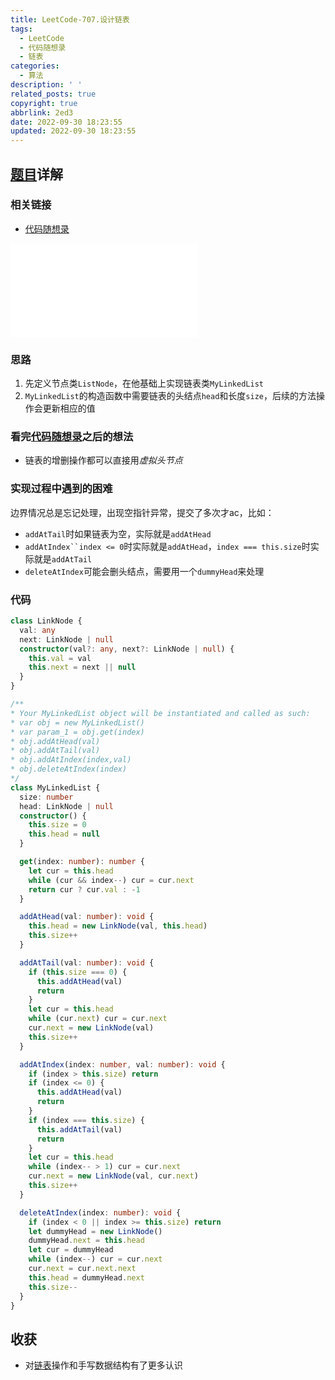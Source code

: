 ```yaml
---
title: LeetCode-707.设计链表
tags:
  - LeetCode
  - 代码随想录
  - 链表
categories:
  - 算法
description: ' '
related_posts: true
copyright: true
abbrlink: 2ed3
date: 2022-09-30 18:23:55
updated: 2022-09-30 18:23:55
---
```


## [题目](https://leetcode.cn/problems/design-linked-list/)详解

### 相关链接

- [代码随想录](https://programmercarl.com/0707.设计链表.html)

<iframe class="iframe_video" src="//player.bilibili.com/player.html?aid=685492340&bvid=BV1FU4y1X7WD&cid=758264222&page=1" scrolling="no" border="0" frameborder="no" framespacing="0" allowfullscreen="true"> </iframe>

### 思路

1. 先定义节点类`ListNode`，在他基础上实现链表类`MyLinkedList`
2. `MyLinkedList`的构造函数中需要链表的头结点`head`和长度`size`，后续的方法操作会更新相应的值

### 看完[代码随想录](https://programmercarl.com/0707.设计链表.html)之后的想法

- 链表的增删操作都可以直接用*虚拟头节点*

### 实现过程中遇到的困难

边界情况总是忘记处理，出现空指针异常，提交了多次才ac，比如：

- `addAtTail`时如果链表为空，实际就是`addAtHead`
- `addAtIndex``index <= 0`时实际就是`addAtHead`，`index === this.size`时实际就是`addAtTail`
- `deleteAtIndex`可能会删头结点，需要用一个`dummyHead`来处理

### 代码

```ts TypeScript
class LinkNode {
  val: any
  next: LinkNode | null
  constructor(val?: any, next?: LinkNode | null) {
    this.val = val
    this.next = next || null
  }
}

/**
* Your MyLinkedList object will be instantiated and called as such:
* var obj = new MyLinkedList()
* var param_1 = obj.get(index)
* obj.addAtHead(val)
* obj.addAtTail(val)
* obj.addAtIndex(index,val)
* obj.deleteAtIndex(index)
*/
class MyLinkedList {
  size: number
  head: LinkNode | null
  constructor() {
    this.size = 0
    this.head = null
  }

  get(index: number): number {
    let cur = this.head
    while (cur && index--) cur = cur.next
    return cur ? cur.val : -1
  }

  addAtHead(val: number): void {
    this.head = new LinkNode(val, this.head)
    this.size++
  }

  addAtTail(val: number): void {
    if (this.size === 0) {
      this.addAtHead(val)
      return
    }
    let cur = this.head
    while (cur.next) cur = cur.next
    cur.next = new LinkNode(val)
    this.size++
  }

  addAtIndex(index: number, val: number): void {
    if (index > this.size) return
    if (index <= 0) {
      this.addAtHead(val)
      return
    }
    if (index === this.size) {
      this.addAtTail(val)
      return
    }
    let cur = this.head
    while (index-- > 1) cur = cur.next
    cur.next = new LinkNode(val, cur.next)
    this.size++
  }

  deleteAtIndex(index: number): void {
    if (index < 0 || index >= this.size) return
    let dummyHead = new LinkNode()
    dummyHead.next = this.head
    let cur = dummyHead
    while (index--) cur = cur.next
    cur.next = cur.next.next
    this.head = dummyHead.next
    this.size--
  }
}
```

## 收获

- 对[链表](/tags/链表/)操作和手写数据结构有了更多认识

